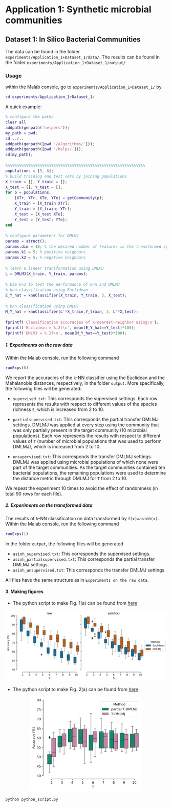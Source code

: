 # Application 1: Synthetic microbial communities
## Dataset 1: In Silico Bacterial Communities
The data can be found in the folder ``experiments/Application_1+Dataset_1/data/``.
The results can be found in the folder ``experiments/Application_1+Dataset_1/output/``
### Usage
within the Malab console, go to ``experiments/Application_1+Dataset_1/`` by
```matlab
cd experiments/Application_1+Dataset_1/
```
A quick example:
```matlab
% configure the paths
clear all
addpath(genpath('helpers'));
my_path = pwd;
cd ../..
addpath(genpath([pwd '/algorithms/']));
addpath(genpath([pwd '/helps/']));
cd(my_path);

%%%%%%%%%%%%%%%%%%%%%%%%%%%%%%%%%%%%%%%%%%%%%%%%%%%%%%%%%%%%%
populations = [5, 8];
% build training and test sets by joining populations
X_train = []; Y_train = [];
X_test = []; Y_test = [];
for p = populations,
    [XTr, YTr, XTe, YTe] = getCommunity(p);
    X_train = [X_train XTr];
    Y_train = [Y_train; YTr];
    X_test = [X_test XTe];
    Y_test = [Y_test; YTe];
end

% configure parameters for DMLMJ
params = struct();
params.dim = 10; % the desired number of features in the transformed space.
params.k1 = 5; % positive neighbors
params.k2 = 5; % negative neighbors

% learn a linear transformation using DMLMJ
L = DMLMJ(X_train, Y_train, params);

% Use k=3 to test the performance of knn and DMLMJ
% knn classification using Euclidean
E_Y_hat = knnClassifier(X_train, Y_train, 3, X_test);

% knn classification using DMLMJ
M_Y_hat = knnClassifier(L'*X_train,Y_train, 3, L'*X_test);

fprintf('Classification accuracies of k-nearest-neighbor using\n');
fprintf('Euclidean = %.2f\n', mean(E_Y_hat==Y_test)*100);
fprintf('DMLMJ = %.2f\n', mean(M_Y_hat==Y_test)*100);

```
##### 1. Experiments on the raw data
Within the Malab console, run the following command
```matlab
runExps(0)
```
We report the accuracies of the `k`-NN classifier using the Euclidean and the Mahalanobis distances, respectively, in the folder ``output``. More specifically, the following files will be generated:

- ``supervised.txt``: This corresponds the supervised settings. Each row represents the results with respect to different values of the species richness ``S``, which is increased from 2 to 10.

- ``partialsupervised.txt``: This corresponds the partial transfer DMLMJ settings. DMLMJ was applied at every step using the community that was only partially present in
the target community (10 microbial populations). Each row represents the results with respect to different values of ``T`` (number of microbial populations that was used to perform DMLMJ), which is increased from 2 to 10.
- ``unsupervised.txt``: This corresponds the transfer DMLMJ settings. DMLMJ was applied using microbial populations of which none were part of the target communities. As the target communities contained ten bacterial populations, the remaining populations were used to determine the distance metric through DMLMJ for ``T`` from 2 to 10.

We repeat the experiment 10 times to avoid the effect of randomness (in total 90 rows for each file).
##### 2. Experiments on the transformed data
The results of ``k``-NN classification on data transformed by ``f(x)=asinh(x)``. Within the Malab console, run the following command
```matlab
runExps(1)
```
In the folder ``output``, the following files will be generated
- ``asinh_supervised.txt``: This corresponds the supervised settings.
- ``asinh_partialsupervised.txt``: This corresponds the partial transfer DMLMJ settings.
- ``asinh_unsupervised.txt``: This corresponds the transfer DMLMJ settings.

All files have the same structure as in ``Experiments on the raw data``.

#### 3. Making figures
- The python script to make Fig. 1(a) can be found from [here](make_supervised_figure.py)
<p align="center">
  <img src="./output/output.png" width="700"/>
</p>

- The python script to make Fig. 2(a) can be found from [here](make_transfer_figure.py)
<p align="center">
  <img src="./output/transfer.png" width="350"/>
</p>

```bash
python python_script.py
```


